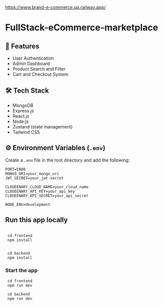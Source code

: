 https://www.brand-e-commerce.up.railway.app/

# FullStack-eCommerce-marketplace

## 🚀 Features
- User Authentication
- Admin Dashboard
- Product Search and Filter
- Cart and Checkout System

## 🛠️ Tech Stack
- MongoDB
- Express.js
- React.js
- Node.js
- Zustand (state management)
- Tailwind CSS

## ⚙️ Environment Variables (`.env`)

Create a `.env` file in the root directory and add the following:

```env
PORT=5000
MONGO_URI=your_mongo_uri
JWT_SECRET=your_jwt-secret

CLOUDINARY_CLOUD_NAME=your_cloud_name
CLOUDINARY_API_KEY=your_api_key
CLOUDINARY_API_SECRET=your_api_secret

NODE_ENV=development
```
## Run this app locally
```run

 cd frontend
 npm install

```
```run

 cd backend
 npm install

```

### Start the app
```
 cd frontend
 npm run dev

```
```
 cd backend
 npm run dev

```
